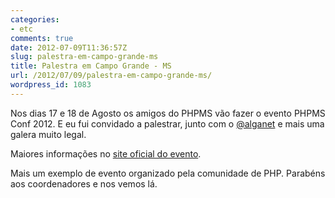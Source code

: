 ```yaml
---
categories:
- etc
comments: true
date: 2012-07-09T11:36:57Z
slug: palestra-em-campo-grande-ms
title: Palestra em Campo Grande - MS
url: /2012/07/09/palestra-em-campo-grande-ms/
wordpress_id: 1083
---
```


Nos dias 17 e 18 de Agosto os amigos do PHPMS vão fazer o evento PHPMS Conf 2012. E eu fui convidado a palestrar, junto com o [@alganet](http://twitter.com/alganet) e mais uma galera muito legal.

Maiores informações no [site oficial do evento](http://phpms.org/conf/2012/).

Mais um exemplo de evento organizado pela comunidade de PHP. Parabéns aos coordenadores e nos vemos lá.
